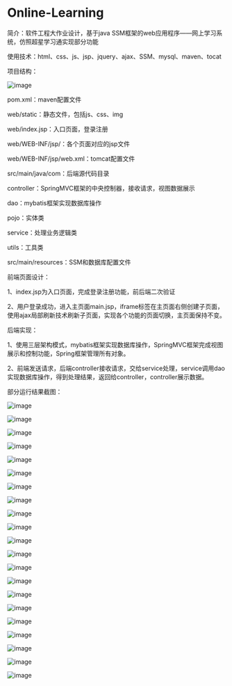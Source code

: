 # Online-Learning
简介：软件工程大作业设计，基于java SSM框架的web应用程序——网上学习系统，仿照超星学习通实现部分功能

使用技术：html、css、js、jsp、jquery、ajax、SSM、mysql、maven、tocat

项目结构：

![image](https://user-images.githubusercontent.com/72310120/165269999-80aedb67-8102-4c90-9233-3bca5de8d6fc.png)

pom.xml：maven配置文件

web/static：静态文件，包括js、css、img

web/index.jsp：入口页面，登录注册

web/WEB-INF/jsp/：各个页面对应的jsp文件

web/WEB-INF/jsp/web.xml：tomcat配置文件

src/main/java/com：后端源代码目录

controller：SpringMVC框架的中央控制器，接收请求，视图数据展示

dao：mybatis框架实现数据库操作

pojo：实体类

service：处理业务逻辑类

utils：工具类

src/main/resources：SSM和数据库配置文件

前端页面设计：

1、index.jsp为入口页面，完成登录注册功能，前后端二次验证

2、用户登录成功，进入主页面main.jsp，iframe标签在主页面右侧创建子页面，使用ajax局部刷新技术刷新子页面，实现各个功能的页面切换，主页面保持不变。

后端实现：

1、使用三层架构模式，mybatis框架实现数据库操作，SpringMVC框架完成视图展示和控制功能，Spring框架管理所有对象。

2、前端发送请求，后端controller接收请求，交给service处理，service调用dao实现数据库操作，得到处理结果，返回给controller，controller展示数据。

部分运行结果截图：

![image](https://user-images.githubusercontent.com/72310120/165271522-7725270f-f107-4c7a-9fe7-2e0a8afbd8db.png)

![image](https://user-images.githubusercontent.com/72310120/165271613-9b0b52c9-d188-495e-8442-e9473efdf437.png)

![image](https://user-images.githubusercontent.com/72310120/165271656-4f91b4a7-2d9d-47a1-9689-585d62734db7.png)

![image](https://user-images.githubusercontent.com/72310120/165271703-aa19e442-1d57-4db2-bff4-af23a27359b8.png)


![image](https://user-images.githubusercontent.com/72310120/165271137-1b64dc6e-d146-4959-a464-88ccafd2b69e.png)

![image](https://user-images.githubusercontent.com/72310120/165271753-1f0f5f5c-78a8-40c7-abb9-d9f716386d70.png)

![image](https://user-images.githubusercontent.com/72310120/165271796-fd2f5ccf-59fd-4767-a745-32a740149ead.png)

![image](https://user-images.githubusercontent.com/72310120/165271284-ef289f78-7ff0-4213-aaa0-1b6c6890398d.png)

![image](https://user-images.githubusercontent.com/72310120/165271341-6bbac6ce-46fc-472f-9cbc-6a6141c12f0d.png)

![image](https://user-images.githubusercontent.com/72310120/165271854-7b118374-7f27-49c3-b0fb-c4497edc6343.png)

![image](https://user-images.githubusercontent.com/72310120/165271910-a2b7f88a-31ec-4a64-b740-a0e728c07951.png)

![image](https://user-images.githubusercontent.com/72310120/165271944-3d51cddd-28c1-4420-8d97-bc8110f55d49.png)

![image](https://user-images.githubusercontent.com/72310120/165271984-34adb2f2-8fa5-4daf-baf7-6736d22c0e47.png)

![image](https://user-images.githubusercontent.com/72310120/165272014-20c36703-bd62-4ac5-9144-b527bf4b9fd7.png)

![image](https://user-images.githubusercontent.com/72310120/165272042-2f19137d-1a12-49d0-b8e3-f8bfae4ef1fb.png)

![image](https://user-images.githubusercontent.com/72310120/165272074-801e7c05-f6cf-477e-b4ed-34e094264231.png)

![image](https://user-images.githubusercontent.com/72310120/165272124-f5ca4395-8805-4494-a814-1abedb5564e0.png)

![image](https://user-images.githubusercontent.com/72310120/165272149-1ef549de-d0ae-470a-8321-7752ed032baf.png)

![image](https://user-images.githubusercontent.com/72310120/165272174-f9f6578a-99f8-4027-99ae-40240817ac47.png)

![image](https://user-images.githubusercontent.com/72310120/165272198-cbe438c3-b817-4e51-b4aa-06a903842953.png)

![image](https://user-images.githubusercontent.com/72310120/165272228-d8db355a-9261-42c4-ab41-145a800f55df.png)


